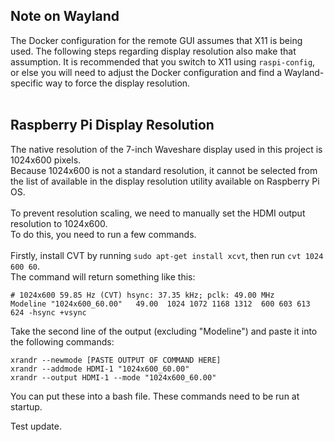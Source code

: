 ## Note on Wayland
The Docker configuration for the remote GUI assumes that X11 is being used.
The following steps regarding display resolution also make that assumption.
It is recommended that you switch to X11 using `raspi-config`, or else you will need to adjust
the Docker configuration and find a Wayland-specific way to force the display resolution.
<br><br>

## Raspberry Pi Display Resolution
The native resolution of the 7-inch Waveshare display used in this project is 1024x600 pixels.<br>
Because 1024x600 is not a standard resolution, it cannot be selected from the list of available in the
display resolution utility available on Raspberry Pi OS.<br>
<br>
To prevent resolution scaling, we need to manually set the HDMI output resolution to 1024x600.<br>
To do this, you need to run a few commands.<br>
<br>
Firstly, install CVT by running `sudo apt-get install xcvt`, then run `cvt 1024 600 60`.<br>
The command will return something like this:
```
# 1024x600 59.85 Hz (CVT) hsync: 37.35 kHz; pclk: 49.00 MHz
Modeline "1024x600_60.00"   49.00  1024 1072 1168 1312  600 603 613 624 -hsync +vsync
```
Take the second line of the output (excluding "Modeline") and paste it into the following commands:
```
xrandr --newmode [PASTE OUTPUT OF COMMAND HERE]
xrandr --addmode HDMI-1 "1024x600_60.00"
xrandr --output HDMI-1 --mode "1024x600_60.00"
```
You can put these into a bash file. These commands need to be run at startup.

Test update.